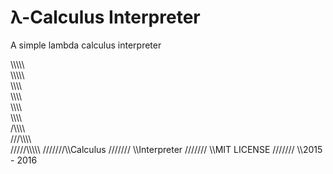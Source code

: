 # λ-Calculus Interpreter
A simple lambda calculus interpreter

 \\\\\\\\\\\
  \\\\\\\\\\\
     \\\\\\\\\
      \\\\\\\\\
       \\\\\\\\\
        \\\\\\\\\
        /\\\\\\\\\
       ///\\\\\\\\\
      /////\\\\\\\\\ 
     ///////\\\\Calculus
    ///////  \\\\Interpreter
   ///////    \\\\MIT LICENSE
  ///////      \\\\2015 - 2016
